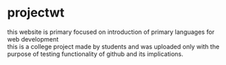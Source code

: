 # projectwt
this website is primary focused on introduction of primary languages for web development  
this is a college project made by students and was uploaded only with the purpose of testing functionality of github and its implications.
